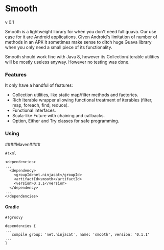 # Smooth #

v 0.1

Smooth is a lightweight library for when you don't need full guava. 
Our use case for it are Android applications. Given Android's limitation of number of methods in an APK it sometimes make sense to ditch huge Guava library when you only need a small piece of its functionality.

Smooth should work fine with Java 8, however its Collection/Iterable utilities will be mostly useless anyway. However no testing was done.

### Features ###
It only have a handful of features:
  
  * Collection utilities, like static map/filter methods and factories.
  * Rich Iterable wrapper allowing functional treatment of iterables (filter, map, foreach, find, reduce).
  * Functional interfaces.
  * Scala-like Future with chaining and callbacks.
  * Option, Either and Try classes for safe programming.

### Using ###


####Maven####

```
#!xml

<dependencies>
...
  <dependency>
    <groupId>net.ninjacat</groupId>
    <artifactId>smooth</artifactId>
    <version>0.1.1</version>
  </dependency>
...
</dependencies>
```

#### Gradle ####

```
#!groovy

dependencies {
...
   compile group: 'net.ninjacat', name: 'smooth', version: '0.1.1'
...
}
```